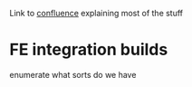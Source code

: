 ---
---

Link to [confluence](https://confluence.in.devexperts.com/pages/viewpage.action?pageId=278759331) explaining most of the stuff

# FE integration builds
enumerate what sorts do we have
